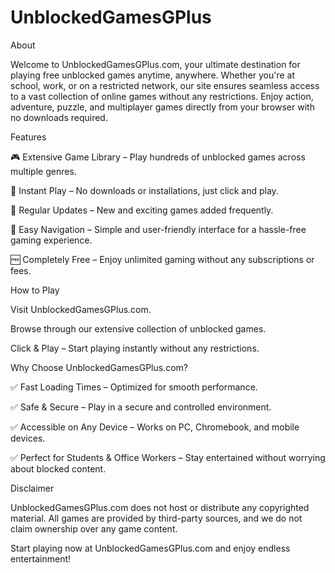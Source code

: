 # UnblockedGamesGPlus

About

Welcome to UnblockedGamesGPlus.com, your ultimate destination for playing free unblocked games anytime, anywhere. Whether you're at school, work, or on a restricted network, our site ensures seamless access to a vast collection of online games without any restrictions. Enjoy action, adventure, puzzle, and multiplayer games directly from your browser with no downloads required.

Features

🎮 Extensive Game Library – Play hundreds of unblocked games across multiple genres.

🚀 Instant Play – No downloads or installations, just click and play.

🔄 Regular Updates – New and exciting games added frequently.

🎯 Easy Navigation – Simple and user-friendly interface for a hassle-free gaming experience.

🆓 Completely Free – Enjoy unlimited gaming without any subscriptions or fees.

How to Play

Visit UnblockedGamesGPlus.com.

Browse through our extensive collection of unblocked games.

Click & Play – Start playing instantly without any restrictions.

Why Choose UnblockedGamesGPlus.com?

✅ Fast Loading Times – Optimized for smooth performance.

✅ Safe & Secure – Play in a secure and controlled environment.

✅ Accessible on Any Device – Works on PC, Chromebook, and mobile devices.

✅ Perfect for Students & Office Workers – Stay entertained without worrying about blocked content.

Disclaimer

UnblockedGamesGPlus.com does not host or distribute any copyrighted material. All games are provided by third-party sources, and we do not claim ownership over any game content.

Start playing now at UnblockedGamesGPlus.com and enjoy endless entertainment!


